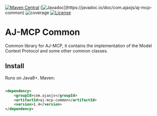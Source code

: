 [![Maven Central](https://img.shields.io/maven-central/v/com.ajaxjs/aj-mcp-common?label=Latest%20Release)](https://central.sonatype.com/artifact/com.ajaxjs/aj-mcp-common)
[![Javadoc](https://img.shields.io/badge/javadoc-1.4-brightgreen.svg?)](https://javadoc.io/doc/com.ajaxjs/aj-mcp-common)
![coverage](https://img.shields.io/badge/coverage-80%25-yellowgreen.svg?maxAge=2592000)
[![License](https://img.shields.io/badge/license-Apache--2.0-green.svg?longCache=true&style=flat)](http://www.apache.org/licenses/LICENSE-2.0.txt)

# AJ-MCP Common

Common library for AJ-MCP, it contains the implementation of the Model Context Protocol and some other common classes.

## Install

Runs on Java8+. Maven:

```xml

<dependency>
    <groupId>com.ajaxjs</groupId>
    <artifactId>aj-mcp-common</artifactId>
    <version>1.4</version>
</dependency>
```

